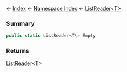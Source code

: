 ← [Index](Api-Index) ← [Namespace Index](Namespace-Index) ← [ListReader<T\>](VRage.Collections.ListReader`1)

### Summary

```csharp
public static ListReader<T\> Empty
```

### Returns

[ListReader<T\>](VRage.Collections.ListReader`1)

